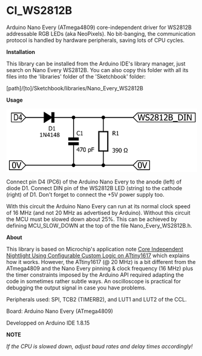 # CI_WS2812B

Arduino Nano Every (ATmega4809) core-independent driver for WS2812B addressable RGB LEDs (aka NeoPixels).
No bit-banging, the communication protocol is handled by hardware peripherals, saving lots of CPU cycles.

**Installation**

This library can be installed from the Arduino IDE's library manager, just search on Nano Every WS2812B.
You can also copy this folder with all its files into the 'libraries' folder of the 'Sketchbook' folder:

[path]/[to]/Sketchbook/libraries/Nano_Every_WS2812B

**Usage**

![RC delay circuit](https://github.com/ClemensAtElektor/Nano_Every_WS2812B/blob/main/extras/ATmega4809-WS2812B-driver-16MHz-RC-network.png)

Connect pin D4 (PC6) of the Arduino Nano Every to the anode (left) of diode D1. Connect DIN pin of the WS2812B LED (string) to the cathode (right) of D1.
Don't forget to connect the +5V power supply too.

With this circuit the Arduino Nano Every can run at its normal clock speed of 16 MHz (and not 20 MHz as advertised by Arduino). Without this circuit the MCU must be slowed down about 25%. This can be achieved by defining MCU_SLOW_DOWN at the top of the file Nano_Every_WS2812B.h.

**About**

This library is based on Microchip's application note [Core Independent Nightlight Using Configurable Custom
Logic on ATtiny1617](https://ww1.microchip.com/downloads/en/Appnotes/00002387B.pdf) which explains how it works. However, the ATtiny1617 (@ 20 MHz) is a bit different from the ATmega4809 and the Nano Every pinning & clock frequency (16 MHz) plus the timer constraints imposed by the Arduino API required adapting the code in sometimes rather subtle ways. An oscilloscope is practical for debugging the output signal in case you have problems.

Peripherals used: SPI, TCB2 (TIMERB2), and LUT1 and LUT2 of the CCL.

Board: Arduino Nano Every (ATmega4809)

Developped on Arduino IDE 1.8.15

**NOTE**

*If the CPU is slowed down, adjust baud rates and delay times accordingly!*

